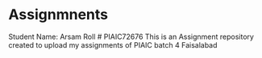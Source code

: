 # Assignmnents
Student Name: Arsam
Roll # PIAIC72676
This is an Assignment repository created to upload my assignments of PIAIC batch 4 Faisalabad
